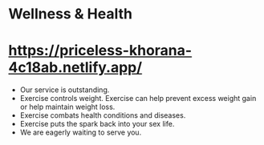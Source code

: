 # Wellness & Health
# https://priceless-khorana-4c18ab.netlify.app/

* Our service is outstanding.
* Exercise controls weight. Exercise can help prevent excess weight gain or help maintain weight loss.
* Exercise combats health conditions and diseases.
* Exercise puts the spark back into your sex life.
* We are eagerly waiting to serve you.
